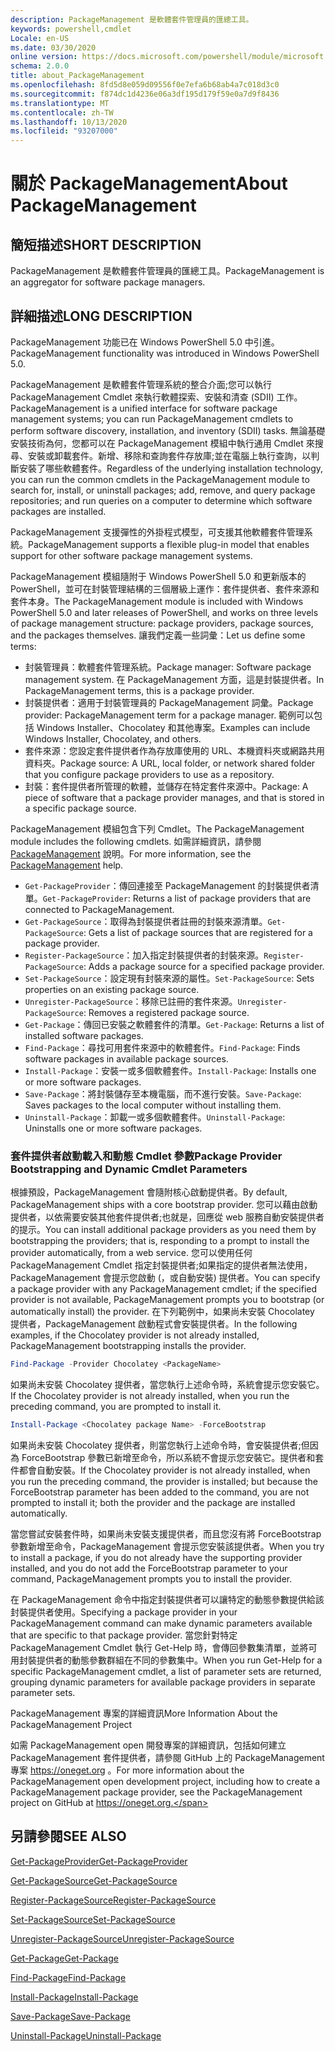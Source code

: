 ```yaml
---
description: PackageManagement 是軟體套件管理員的匯總工具。
keywords: powershell,cmdlet
Locale: en-US
ms.date: 03/30/2020
online version: https://docs.microsoft.com/powershell/module/microsoft.powershell.core/about/about_packagemanagement?view=powershell-6&WT.mc_id=ps-gethelp
schema: 2.0.0
title: about_PackageManagement
ms.openlocfilehash: 8fd5d8e059d09556f0e7efa6b68ab4a7c018d3c0
ms.sourcegitcommit: f874dc1d4236e06a3df195d179f59e0a7d9f8436
ms.translationtype: MT
ms.contentlocale: zh-TW
ms.lasthandoff: 10/13/2020
ms.locfileid: "93207000"
---
```

# <a name="about-packagemanagement"></a><span data-ttu-id="bf056-104">關於 PackageManagement</span><span class="sxs-lookup"><span data-stu-id="bf056-104">About PackageManagement</span></span>

## <a name="short-description"></a><span data-ttu-id="bf056-105">簡短描述</span><span class="sxs-lookup"><span data-stu-id="bf056-105">SHORT DESCRIPTION</span></span>
<span data-ttu-id="bf056-106">PackageManagement 是軟體套件管理員的匯總工具。</span><span class="sxs-lookup"><span data-stu-id="bf056-106">PackageManagement is an aggregator for software package managers.</span></span>

## <a name="long-description"></a><span data-ttu-id="bf056-107">詳細描述</span><span class="sxs-lookup"><span data-stu-id="bf056-107">LONG DESCRIPTION</span></span>

<span data-ttu-id="bf056-108">PackageManagement 功能已在 Windows PowerShell 5.0 中引進。</span><span class="sxs-lookup"><span data-stu-id="bf056-108">PackageManagement functionality was introduced in Windows PowerShell 5.0.</span></span>

<span data-ttu-id="bf056-109">PackageManagement 是軟體套件管理系統的整合介面;您可以執行 PackageManagement Cmdlet 來執行軟體探索、安裝和清查 (SDII) 工作。</span><span class="sxs-lookup"><span data-stu-id="bf056-109">PackageManagement is a unified interface for software package management systems; you can run PackageManagement cmdlets to perform software discovery, installation, and inventory (SDII) tasks.</span></span> <span data-ttu-id="bf056-110">無論基礎安裝技術為何，您都可以在 PackageManagement 模組中執行通用 Cmdlet 來搜尋、安裝或卸載套件。新增、移除和查詢套件存放庫;並在電腦上執行查詢，以判斷安裝了哪些軟體套件。</span><span class="sxs-lookup"><span data-stu-id="bf056-110">Regardless of the underlying installation technology, you can run the common cmdlets in the PackageManagement module to search for, install, or uninstall packages; add, remove, and query package repositories; and run queries on a computer to determine which software packages are installed.</span></span>

<span data-ttu-id="bf056-111">PackageManagement 支援彈性的外掛程式模型，可支援其他軟體套件管理系統。</span><span class="sxs-lookup"><span data-stu-id="bf056-111">PackageManagement supports a flexible plug-in model that enables support for other software package management systems.</span></span>

<span data-ttu-id="bf056-112">PackageManagement 模組隨附于 Windows PowerShell 5.0 和更新版本的 PowerShell，並可在封裝管理結構的三個層級上運作：套件提供者、套件來源和套件本身。</span><span class="sxs-lookup"><span data-stu-id="bf056-112">The PackageManagement module is included with Windows PowerShell 5.0 and later releases of PowerShell, and works on three levels of package management structure: package providers, package sources, and the packages themselves.</span></span> <span data-ttu-id="bf056-113">讓我們定義一些詞彙：</span><span class="sxs-lookup"><span data-stu-id="bf056-113">Let us define some terms:</span></span>

- <span data-ttu-id="bf056-114">封裝管理員：軟體套件管理系統。</span><span class="sxs-lookup"><span data-stu-id="bf056-114">Package manager: Software package management system.</span></span> <span data-ttu-id="bf056-115">在 PackageManagement 方面，這是封裝提供者。</span><span class="sxs-lookup"><span data-stu-id="bf056-115">In PackageManagement terms, this is a package provider.</span></span>
- <span data-ttu-id="bf056-116">封裝提供者：適用于封裝管理員的 PackageManagement 詞彙。</span><span class="sxs-lookup"><span data-stu-id="bf056-116">Package provider: PackageManagement term for a package manager.</span></span> <span data-ttu-id="bf056-117">範例可以包括 Windows Installer、Chocolatey 和其他專案。</span><span class="sxs-lookup"><span data-stu-id="bf056-117">Examples can include Windows Installer, Chocolatey, and others.</span></span>
- <span data-ttu-id="bf056-118">套件來源：您設定套件提供者作為存放庫使用的 URL、本機資料夾或網路共用資料夾。</span><span class="sxs-lookup"><span data-stu-id="bf056-118">Package source: A URL, local folder, or network shared folder that you configure package providers to use as a repository.</span></span>
- <span data-ttu-id="bf056-119">封裝：套件提供者所管理的軟體，並儲存在特定套件來源中。</span><span class="sxs-lookup"><span data-stu-id="bf056-119">Package: A piece of software that a package provider manages, and that is stored in a specific package source.</span></span>

<span data-ttu-id="bf056-120">PackageManagement 模組包含下列 Cmdlet。</span><span class="sxs-lookup"><span data-stu-id="bf056-120">The PackageManagement module includes the following cmdlets.</span></span> <span data-ttu-id="bf056-121">如需詳細資訊，請參閱 [PackageManagement](/powershell/module/packagemanagement) 說明。</span><span class="sxs-lookup"><span data-stu-id="bf056-121">For more information, see the [PackageManagement](/powershell/module/packagemanagement) help.</span></span>

- <span data-ttu-id="bf056-122">`Get-PackageProvider`：傳回連接至 PackageManagement 的封裝提供者清單。</span><span class="sxs-lookup"><span data-stu-id="bf056-122">`Get-PackageProvider`: Returns a list of package providers that are  connected to PackageManagement.</span></span>
- <span data-ttu-id="bf056-123">`Get-PackageSource`：取得為封裝提供者註冊的封裝來源清單。</span><span class="sxs-lookup"><span data-stu-id="bf056-123">`Get-PackageSource`: Gets a list of package sources that are registered for a package provider.</span></span>
- <span data-ttu-id="bf056-124">`Register-PackageSource`：加入指定封裝提供者的封裝來源。</span><span class="sxs-lookup"><span data-stu-id="bf056-124">`Register-PackageSource`: Adds a package source for a specified package provider.</span></span>
- <span data-ttu-id="bf056-125">`Set-PackageSource`：設定現有封裝來源的屬性。</span><span class="sxs-lookup"><span data-stu-id="bf056-125">`Set-PackageSource`: Sets properties on an existing package source.</span></span>
- <span data-ttu-id="bf056-126">`Unregister-PackageSource`：移除已註冊的套件來源。</span><span class="sxs-lookup"><span data-stu-id="bf056-126">`Unregister-PackageSource`: Removes a registered package source.</span></span>
- <span data-ttu-id="bf056-127">`Get-Package`：傳回已安裝之軟體套件的清單。</span><span class="sxs-lookup"><span data-stu-id="bf056-127">`Get-Package`: Returns a list of installed software packages.</span></span>
- <span data-ttu-id="bf056-128">`Find-Package`：尋找可用套件來源中的軟體套件。</span><span class="sxs-lookup"><span data-stu-id="bf056-128">`Find-Package`: Finds software packages in available package sources.</span></span>
- <span data-ttu-id="bf056-129">`Install-Package`：安裝一或多個軟體套件。</span><span class="sxs-lookup"><span data-stu-id="bf056-129">`Install-Package`: Installs one or more software packages.</span></span>
- <span data-ttu-id="bf056-130">`Save-Package`：將封裝儲存至本機電腦，而不進行安裝。</span><span class="sxs-lookup"><span data-stu-id="bf056-130">`Save-Package`: Saves packages to the local computer without installing them.</span></span>
- <span data-ttu-id="bf056-131">`Uninstall-Package`：卸載一或多個軟體套件。</span><span class="sxs-lookup"><span data-stu-id="bf056-131">`Uninstall-Package`: Uninstalls one or more software packages.</span></span>

### <a name="package-provider-bootstrapping-and-dynamic-cmdlet-parameters"></a><span data-ttu-id="bf056-132">套件提供者啟動載入和動態 Cmdlet 參數</span><span class="sxs-lookup"><span data-stu-id="bf056-132">Package Provider Bootstrapping and Dynamic Cmdlet Parameters</span></span>

<span data-ttu-id="bf056-133">根據預設，PackageManagement 會隨附核心啟動提供者。</span><span class="sxs-lookup"><span data-stu-id="bf056-133">By default, PackageManagement ships with a core bootstrap provider.</span></span> <span data-ttu-id="bf056-134">您可以藉由啟動提供者，以依需要安裝其他套件提供者;也就是，回應從 web 服務自動安裝提供者的提示。</span><span class="sxs-lookup"><span data-stu-id="bf056-134">You can install additional package providers as you need them by bootstrapping the providers; that is, responding to a prompt to install the provider automatically, from a web service.</span></span> <span data-ttu-id="bf056-135">您可以使用任何 PackageManagement Cmdlet 指定封裝提供者;如果指定的提供者無法使用，PackageManagement 會提示您啟動 (，或自動安裝) 提供者。</span><span class="sxs-lookup"><span data-stu-id="bf056-135">You can specify a package provider with any PackageManagement cmdlet; if the specified provider is not available, PackageManagement prompts you to bootstrap (or automatically install) the provider.</span></span> <span data-ttu-id="bf056-136">在下列範例中，如果尚未安裝 Chocolatey 提供者，PackageManagement 啟動程式會安裝提供者。</span><span class="sxs-lookup"><span data-stu-id="bf056-136">In the following examples, if the Chocolatey provider is not already installed, PackageManagement bootstrapping installs the provider.</span></span>

```powershell
Find-Package -Provider Chocolatey <PackageName>
```

<span data-ttu-id="bf056-137">如果尚未安裝 Chocolatey 提供者，當您執行上述命令時，系統會提示您安裝它。</span><span class="sxs-lookup"><span data-stu-id="bf056-137">If the Chocolatey provider is not already installed, when you run the preceding command, you are prompted to install it.</span></span>

```powershell
Install-Package <Chocolatey package Name> -ForceBootstrap
```

<span data-ttu-id="bf056-138">如果尚未安裝 Chocolatey 提供者，則當您執行上述命令時，會安裝提供者;但因為 ForceBootstrap 參數已新增至命令，所以系統不會提示您安裝它。提供者和套件都會自動安裝。</span><span class="sxs-lookup"><span data-stu-id="bf056-138">If the Chocolatey provider is not already installed, when you run the preceding command, the provider is installed; but because the ForceBootstrap parameter has been added to the command, you are not prompted to install it; both the provider and the package are installed automatically.</span></span>

<span data-ttu-id="bf056-139">當您嘗試安裝套件時，如果尚未安裝支援提供者，而且您沒有將 ForceBootstrap 參數新增至命令，PackageManagement 會提示您安裝該提供者。</span><span class="sxs-lookup"><span data-stu-id="bf056-139">When you try to install a package, if you do not already have the supporting provider installed, and you do not add the ForceBootstrap parameter to your command, PackageManagement prompts you to install the provider.</span></span>

<span data-ttu-id="bf056-140">在 PackageManagement 命令中指定封裝提供者可以讓特定的動態參數提供給該封裝提供者使用。</span><span class="sxs-lookup"><span data-stu-id="bf056-140">Specifying a package provider in your PackageManagement command can make dynamic parameters available that are specific to that package provider.</span></span> <span data-ttu-id="bf056-141">當您針對特定 PackageManagement Cmdlet 執行 Get-Help 時，會傳回參數集清單，並將可用封裝提供者的動態參數群組在不同的參數集中。</span><span class="sxs-lookup"><span data-stu-id="bf056-141">When you run Get-Help for a specific PackageManagement cmdlet, a list of parameter sets are returned, grouping dynamic parameters for available package providers in separate parameter sets.</span></span>

<span data-ttu-id="bf056-142">PackageManagement 專案的詳細資訊</span><span class="sxs-lookup"><span data-stu-id="bf056-142">More Information About the PackageManagement Project</span></span>

<span data-ttu-id="bf056-143">如需 PackageManagement open 開發專案的詳細資訊，包括如何建立 PackageManagement 套件提供者，請參閱 GitHub 上的 PackageManagement 專案 https://oneget.org 。</span><span class="sxs-lookup"><span data-stu-id="bf056-143">For more information about the PackageManagement open development project, including how to create a PackageManagement package provider, see the PackageManagement project on GitHub at https://oneget.org.</span></span>

## <a name="see-also"></a><span data-ttu-id="bf056-144">另請參閱</span><span class="sxs-lookup"><span data-stu-id="bf056-144">SEE ALSO</span></span>

[<span data-ttu-id="bf056-145">Get-PackageProvider</span><span class="sxs-lookup"><span data-stu-id="bf056-145">Get-PackageProvider</span></span>](xref:PackageManagement.Get-PackageProvider)

[<span data-ttu-id="bf056-146">Get-PackageSource</span><span class="sxs-lookup"><span data-stu-id="bf056-146">Get-PackageSource</span></span>](xref:PackageManagement.Get-PackageSource)

[<span data-ttu-id="bf056-147">Register-PackageSource</span><span class="sxs-lookup"><span data-stu-id="bf056-147">Register-PackageSource</span></span>](xref:PackageManagement.Register-PackageSource)

[<span data-ttu-id="bf056-148">Set-PackageSource</span><span class="sxs-lookup"><span data-stu-id="bf056-148">Set-PackageSource</span></span>](xref:PackageManagement.Set-PackageSource)

[<span data-ttu-id="bf056-149">Unregister-PackageSource</span><span class="sxs-lookup"><span data-stu-id="bf056-149">Unregister-PackageSource</span></span>](xref:PackageManagement.Unregister-PackageSource)

[<span data-ttu-id="bf056-150">Get-Package</span><span class="sxs-lookup"><span data-stu-id="bf056-150">Get-Package</span></span>](xref:PackageManagement.Get-Package)

[<span data-ttu-id="bf056-151">Find-Package</span><span class="sxs-lookup"><span data-stu-id="bf056-151">Find-Package</span></span>](xref:PackageManagement.Find-Package)

[<span data-ttu-id="bf056-152">Install-Package</span><span class="sxs-lookup"><span data-stu-id="bf056-152">Install-Package</span></span>](xref:PackageManagement.Install-Package)

[<span data-ttu-id="bf056-153">Save-Package</span><span class="sxs-lookup"><span data-stu-id="bf056-153">Save-Package</span></span>](xref:PackageManagement.Save-Package)

[<span data-ttu-id="bf056-154">Uninstall-Package</span><span class="sxs-lookup"><span data-stu-id="bf056-154">Uninstall-Package</span></span>](xref:PackageManagement.Uninstall-Package)
